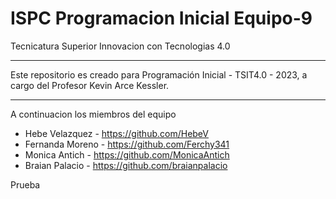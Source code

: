 # ISPC Programacion Inicial Equipo-9

Tecnicatura Superior Innovacion con Tecnologias 4.0

***************************************************************************************************************
Este repositorio es creado para Programación Inicial - TSIT4.0 - 2023, a cargo del Profesor Kevin Arce Kessler.
***************************************************************************************************************

A continuacion los miembros del equipo 

* Hebe Velazquez  - https://github.com/HebeV
* Fernanda Moreno - https://github.com/Ferchy341
* Monica Antich   - https://github.com/MonicaAntich
* Braian Palacio  - https://github.com/braianpalacio






Prueba 